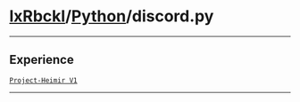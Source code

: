 # [lxRbckl](https://github.com/lxRbckl/lxRbckl/tree/main/README.md)/[Python](https://github.com/lxRbckl/lxRbckl/tree/main/Python)/discord.py

---

## Experience
[`Project-Heimir V1`](https://github.com/lxRbckl/Project-Heimir/blob/V1/README.md)

---
